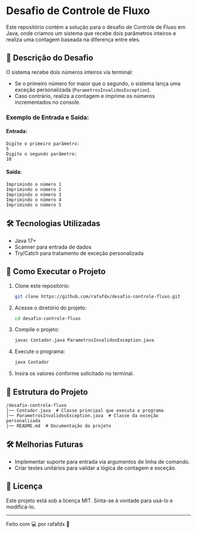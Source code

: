 # Desafio de Controle de Fluxo

Este repositório contém a solução para o desafio de Controle de Fluxo em Java, onde criamos um sistema que recebe dois parâmetros inteiros e realiza uma contagem baseada na diferença entre eles.

## 📌 Descrição do Desafio

O sistema recebe dois números inteiros via terminal:

- Se o primeiro número for maior que o segundo, o sistema lança uma exceção personalizada (`ParametrosInvalidosException`).
- Caso contrário, realiza a contagem e imprime os números incrementados no console.

### Exemplo de Entrada e Saída:

#### Entrada:

```
Digite o primeiro parâmetro:
5
Digite o segundo parâmetro:
10
```

#### Saída:

```
Imprimindo o número 1
Imprimindo o número 2
Imprimindo o número 3
Imprimindo o número 4
Imprimindo o número 5
```

## 🛠 Tecnologias Utilizadas

- Java 17+
- Scanner para entrada de dados
- Try/Catch para tratamento de exceção personalizada

## 🚀 Como Executar o Projeto

1. Clone este repositório:
   ```bash
   git clone https://github.com/rafafdx/desafio-controle-fluxo.git
   ```
2. Acesse o diretório do projeto:
   ```bash
   cd desafio-controle-fluxo
   ```
3. Compile o projeto:
   ```bash
   javac Contador.java ParametrosInvalidosException.java
   ```
4. Execute o programa:
   ```bash
   java Contador
   ```
5. Insira os valores conforme solicitado no terminal.

## 📂 Estrutura do Projeto

```
/desafio-controle-fluxo
│── Contador.java  # Classe principal que executa o programa
│── ParametrosInvalidosException.java  # Classe da exceção personalizada
│── README.md  # Documentação do projeto
```

## 🛠 Melhorias Futuras

- Implementar suporte para entrada via argumentos de linha de comando.
- Criar testes unitários para validar a lógica de contagem e exceção.

## 📜 Licença

Este projeto está sob a licença MIT. Sinta-se à vontade para usá-lo e modificá-lo.

---

Feito com 💻 por rafafdx 🚀



